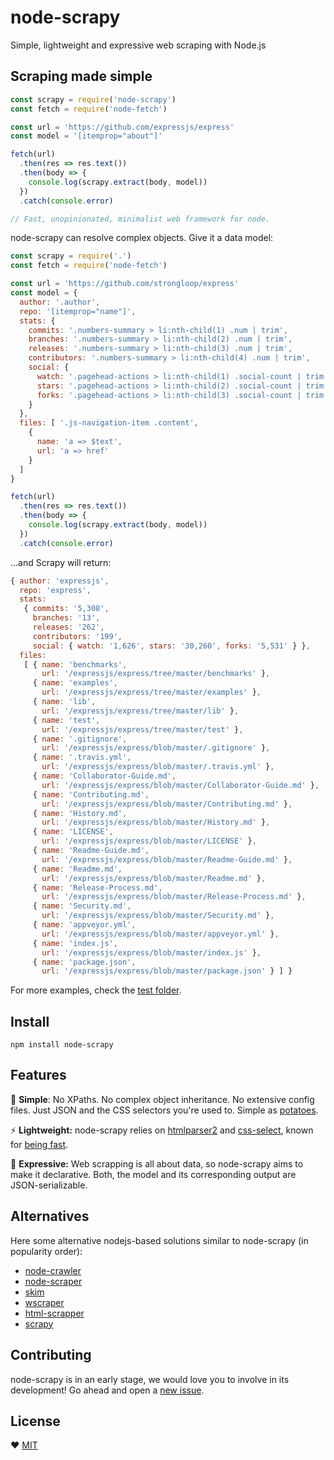 node-scrapy
===========

Simple, lightweight and expressive web scraping with Node.js

## Scraping made simple

```js
const scrapy = require('node-scrapy')
const fetch = require('node-fetch')

const url = 'https://github.com/expressjs/express'
const model = '[itemprop="about"]'

fetch(url)
  .then(res => res.text())
  .then(body => {
    console.log(scrapy.extract(body, model))
  })
  .catch(console.error)

// Fast, unopinionated, minimalist web framework for node.
```

node-scrapy can resolve complex objects. Give it a data model:

```js
const scrapy = require('.')
const fetch = require('node-fetch')

const url = 'https://github.com/strongloop/express'
const model = {
  author: '.author',
  repo: '[itemprop="name"]',
  stats: {
    commits: '.numbers-summary > li:nth-child(1) .num | trim',
    branches: '.numbers-summary > li:nth-child(2) .num | trim',
    releases: '.numbers-summary > li:nth-child(3) .num | trim',
    contributors: '.numbers-summary > li:nth-child(4) .num | trim',
    social: {
      watch: '.pagehead-actions > li:nth-child(1) .social-count | trim',
      stars: '.pagehead-actions > li:nth-child(2) .social-count | trim',
      forks: '.pagehead-actions > li:nth-child(3) .social-count | trim'
    }
  },
  files: [ '.js-navigation-item .content',
    {
      name: 'a => $text',
      url: 'a => href'
    }
  ]
}

fetch(url)
  .then(res => res.text())
  .then(body => {
    console.log(scrapy.extract(body, model))
  })
  .catch(console.error)
```

...and Scrapy will return:

```js
{ author: 'expressjs',
  repo: 'express',
  stats:
   { commits: '5,308',
     branches: '13',
     releases: '262',
     contributors: '199',
     social: { watch: '1,626', stars: '30,260', forks: '5,531' } },
  files:
   [ { name: 'benchmarks',
       url: '/expressjs/express/tree/master/benchmarks' },
     { name: 'examples',
       url: '/expressjs/express/tree/master/examples' },
     { name: 'lib',
       url: '/expressjs/express/tree/master/lib' },
     { name: 'test',
       url: '/expressjs/express/tree/master/test' },
     { name: '.gitignore',
       url: '/expressjs/express/blob/master/.gitignore' },
     { name: '.travis.yml',
       url: '/expressjs/express/blob/master/.travis.yml' },
     { name: 'Collaborator-Guide.md',
       url: '/expressjs/express/blob/master/Collaborator-Guide.md' },
     { name: 'Contributing.md',
       url: '/expressjs/express/blob/master/Contributing.md' },
     { name: 'History.md',
       url: '/expressjs/express/blob/master/History.md' },
     { name: 'LICENSE',
       url: '/expressjs/express/blob/master/LICENSE' },
     { name: 'Readme-Guide.md',
       url: '/expressjs/express/blob/master/Readme-Guide.md' },
     { name: 'Readme.md',
       url: '/expressjs/express/blob/master/Readme.md' },
     { name: 'Release-Process.md',
       url: '/expressjs/express/blob/master/Release-Process.md' },
     { name: 'Security.md',
       url: '/expressjs/express/blob/master/Security.md' },
     { name: 'appveyor.yml',
       url: '/expressjs/express/blob/master/appveyor.yml' },
     { name: 'index.js',
       url: '/expressjs/express/blob/master/index.js' },
     { name: 'package.json',
       url: '/expressjs/express/blob/master/package.json' } ] }
```

For more examples, check the [test folder](./test).

## Install

```shell
npm install node-scrapy
```

## Features
🍠 __Simple__: No XPaths. No complex object inheritance. No extensive config files. Just JSON and the CSS selectors you're used to. Simple as [potatoes](http://youtu.be/efMHLkyb7ho).

⚡ __Lightweight:__ node-scrapy relies on [htmlparser2](https://www.npmjs.org/package/htmlparser2) and [css-select](https://www.npmjs.org/package/css-select), known for [being fast](https://travis-ci.org/AndreasMadsen/htmlparser-benchmark/builds/10805007).

📢 __Expressive:__ Web scrapping is all about data, so node-scrapy aims to make it declarative. Both, the model and its corresponding output are JSON-serializable.

## Alternatives

Here some alternative nodejs-based solutions similar to node-scrapy (in popularity order):

* [node-crawler](https://github.com/sylvinus/node-crawler)
* [node-scraper](https://github.com/mape/node-scraper)
* [skim](https://github.com/tcr/skim)
* [wscraper](https://github.com/kalise/wscraper)
* [html-scrapper](https://github.com/harish2704/html-scrapper)
* [scrapy](https://github.com/orkz/scrapy)

## Contributing

node-scrapy is in an early stage, we would love you to involve in its development! Go ahead and open a [new issue](https://github.com/eeshi/node-scrapy/issues).

## License

 __❤__ [MIT](./LICENSE)
